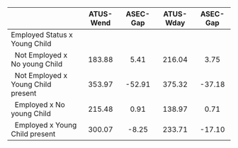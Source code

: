 
|                      |    ATUS-Wend |     ASEC-Gap |    ATUS-Wday |     ASEC-Gap |
| -------------------- | :----------: | :----------: | :----------: | :----------: |
| Employed Status x Young Child |              |              |              |              |
| &nbsp;&nbsp;Not Employed x No young Child |       183.88 |         5.41 |       216.04 |         3.75 |
| &nbsp;&nbsp;Not Employed x Young Child present |       353.97 |       -52.91 |       375.32 |       -37.18 |
| &nbsp;&nbsp;Employed x No young Child |       215.48 |         0.91 |       138.97 |         0.71 |
| &nbsp;&nbsp;Employed x Young Child present |       300.07 |        -8.25 |       233.71 |       -17.10 |

